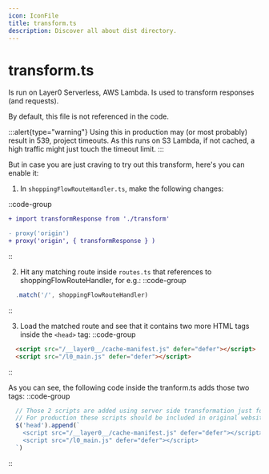 ```yaml
---
icon: IconFile
title: transform.ts
description: Discover all about dist directory.
---
```


# transform.ts
Is run on Layer0 Serverless, AWS Lambda. Is used to transform responses (and requests).

By default, this file is not referenced in the code.

:::alert{type="warning"}
Using this in production may (or most probably) result in 539, project timeouts. As this runs on S3 Lambda, if not cached, a high traffic might just touch the timeout limit.
:::

But in case you are just craving to try out this transform, here's you can enable it:

1. In `shoppingFlowRouteHandler.ts`, make the following changes:

::code-group
```diff [shoppingFlowRouteHandler.ts]
+ import transformResponse from './transform'

- proxy('origin')
+ proxy('origin', { transformResponse } )
```
::

2. Hit any matching route inside `routes.ts` that references to shoppingFlowRouteHandler, for e.g.:
::code-group
```ts [routes.ts]
  .match('/', shoppingFlowRouteHandler)
```
::

3. Load the matched route and see that it contains two more HTML tags inside the `<head>` tag:
::code-group 
```html [page.html]
  <script src="/__layer0__/cache-manifest.js" defer="defer"></script>
  <script src="/l0_main.js" defer="defer"></script>
```
::

As you can see, the following code inside the tranform.ts adds those two tags:
::code-group
```ts [transform.ts]
  // Those 2 scripts are added using server side transformation just for Proof of Concept purposes.
  // For production these scripts should be included in original website base code.
  $('head').append(`
    <script src="/__layer0__/cache-manifest.js" defer="defer"></script>
    <script src="/l0_main.js" defer="defer"></script>
  `)
```
::
